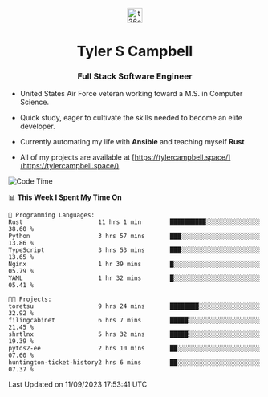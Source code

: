 <p align="center">
<a href="https://www.linkedin.com/in/t36campbell" target="blank"><img align="center" src="https://ik.imagekit.io/t36campbell/Portfolio/linkedin.png.original_m8bbGgPh6.png" alt="t36campbell" height="30" width="30" /></a>
</p>
<h1 align="center">Tyler S Campbell</h1>
<h3 align="center">Full Stack Software Engineer</h3>

* United States Air Force veteran working toward a M.S. in Computer Science.

* Quick study, eager to cultivate the skills needed to become an elite developer.

* Currently automating my life with **Ansible** and teaching myself **Rust**

* All of my projects are available at [https://tylercampbell.space/](https://tylercampbell.space/)

<!--START_SECTION:waka-->
![Code Time](http://img.shields.io/badge/Code%20Time-2%2C801%20hrs%2039%20mins-blue)

📊 **This Week I Spent My Time On** 

```text
💬 Programming Languages: 
Rust                     11 hrs 1 min        ██████████░░░░░░░░░░░░░░░   38.60 % 
Python                   3 hrs 57 mins       ███░░░░░░░░░░░░░░░░░░░░░░   13.86 % 
TypeScript               3 hrs 53 mins       ███░░░░░░░░░░░░░░░░░░░░░░   13.65 % 
Nginx                    1 hr 39 mins        █░░░░░░░░░░░░░░░░░░░░░░░░   05.79 % 
YAML                     1 hr 32 mins        █░░░░░░░░░░░░░░░░░░░░░░░░   05.41 % 

🐱‍💻 Projects: 
toretsu                  9 hrs 24 mins       ████████░░░░░░░░░░░░░░░░░   32.92 % 
filingcabinet            6 hrs 7 mins        █████░░░░░░░░░░░░░░░░░░░░   21.45 % 
shrtlnx                  5 hrs 32 mins       █████░░░░░░░░░░░░░░░░░░░░   19.39 % 
pytos2-ee                2 hrs 10 mins       ██░░░░░░░░░░░░░░░░░░░░░░░   07.60 % 
huntington-ticket-history2 hrs 6 mins        ██░░░░░░░░░░░░░░░░░░░░░░░   07.37 % 
```


 Last Updated on 11/09/2023 17:53:41 UTC
<!--END_SECTION:waka-->
